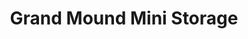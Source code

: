 ---
title: "Grand Mound Mini Storage"
url: /centralia/grand-mound-mini-storage/
shop: storage rental
---